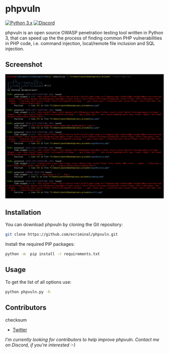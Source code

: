# phpvuln

[![Python 3.x](https://img.shields.io/badge/python-3.x-yellow.svg)](https://www.python.org/) [![Discord](https://img.shields.io/discord/871422758251282453.svg?label=Discord&color=%237289DA)](https://ares.tools)

phpvuln is an open source OWASP penetration testing tool written in Python 3, that can speed up the the process of finding common PHP vulnerabilities in PHP code, i.e. command injection, local/remote file inclusion and SQL injection.

## Screenshot

![Screenshot](images/screenshot1.png)

## Installation

You can download phpvuln by cloning the Git repository:

``` bash
git clone https://github.com/ecriminal/phpvuln.git
```

Install the required PIP packages:

``` bash
python -m  pip install -r requirements.txt
```

## Usage

To get the list of all options use:

``` bash
python phpvuln.py -h
```

## Contributors

checksum

* [Twitter](https://twitter.com/elordcs)

_I'm currently looking for contributors to help improve phpvuln. Contact me on Discord, if you're interested :-)_
